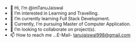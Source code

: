 - 👋 Hi, I’m @imTanuJaiswal
- 👀 I’m interested in Learning and Travelling.
- 🌱 I’m currently learning Full Stack Development. 
- 🌱 Currently, I'm pursuing Master of Computer Application.
- 💞️ I’m looking to collaborate on project(s).
- 📫 How to reach me ...E-Mail- tanujaiswal998@gmail.com

<!---
imTanuJaiswal/imTanuJaiswal is a ✨ special ✨ repository because its `README.md` (this file) appears on your GitHub profile.
You can click the Preview link to take a look at your changes.
--->
